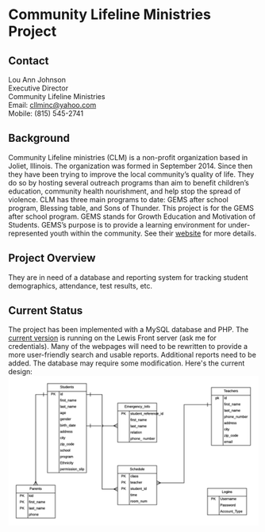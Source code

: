 # Community Lifeline Ministries Project


## Contact
Lou Ann Johnson<br/>
Executive Director<br/>
Community Lifeline Ministries<br/>
Email: cllminc@yahoo.com<br/>
Mobile: (815) 545-2741

## Background
Community Lifeline ministries (CLM) is a non-profit organization based in Joliet, Illinois. The organization was formed in September 2014. Since then they have been trying to improve the local community’s quality of life. They do so by hosting several outreach programs than aim to benefit children’s education, community health nourishment, and help stop the spread of violence. CLM has three main programs to date: GEMS after school program, Blessing table, and Sons of Thunder.  This project is for the GEMS after school program. GEMS stands for Growth Education and Motivation of Students. GEMS’s purpose is to provide a learning environment for under-represented youth within the community.  See their [website](http://www.sbcjoliet.org/gems.html) for more details.

## Project Overview
They are in need of a database and reporting system for tracking student demographics, attendance, test results, etc.

## Current Status
The project has been implemented with a MySQL database and PHP.  The [current version](http://cs.lewisu.edu/~howardcy/community-lifeline-ministries/login.html) is running on the Lewis Front server (ask me for credentials).  Many of the webpages will need to be rewritten to provide a more user-friendly search and usable reports.  Additional reports need to be added.  The database may require some modification.  Here's the current design:
![er model](er-model.png)
